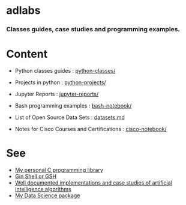 # adlabs
### Classes guides, case studies and programming examples.   

# Content  

* Python classes guides  : [python-classes/](https://github.com/augustomatheuss/adlabs/tree/master/python-classes)

* Projects in python : [python-projects/](https://github.com/augustomatheuss/adlabs/tree/master/python-projects)   

* Jupyter Reports : [jupyter-reports/](https://github.com/augustomatheuss/adlabs/tree/master/jupyter-reports)   

* Bash programming examples : [bash-notebook/](https://github.com/augustomatheuss/adlabs/tree/master/bash-notebook)   

* List of Open Source Data Sets : [datasets.md](https://github.com/augustomatheuss/adlabs/tree/master/datasets.md)   

* Notes for Cisco Courses and Certifications : [cisco-notebook/](https://github.com/augustomatheuss/adlabs/tree/master/cisco-notebook)

# See  
* [My personal C programming library](https://github.com/augustomatheuss/mylibc)  
* [Gin Shell or GSH](https://github.com/augustomatheuss/gsh)  
* [Well documented implementations and case studies of artificial intelligence algorithms](https://github.com/augustomatheuss/ia-hub)  
* [My Data Science package](https://github.com/augustomatheuss/myds)  
